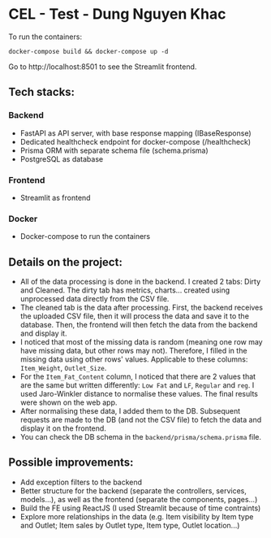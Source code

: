 # CEL - Test - Dung Nguyen Khac

To run the containers:

```
docker-compose build && docker-compose up -d
```

Go to http://localhost:8501 to see the Streamlit frontend.

## Tech stacks:

### Backend

-   FastAPI as API server, with base response mapping (IBaseResponse)
-   Dedicated healthcheck endpoint for docker-compose (/healthcheck)
-   Prisma ORM with separate schema file (schema.prisma)
-   PostgreSQL as database

### Frontend

-   Streamlit as frontend

### Docker

-   Docker-compose to run the containers

## Details on the project:

-   All of the data processing is done in the backend. I created 2 tabs: Dirty and Cleaned. The dirty tab has metrics, charts... created using unprocessed data directly from the CSV file.
-   The cleaned tab is the data after processing. First, the backend receives the uploaded CSV file, then it will process the data and save it to the database. Then, the frontend will then fetch the data from the backend and display it.
-   I noticed that most of the missing data is random (meaning one row may have missing data, but other rows may not). Therefore, I filled in the missing data using other rows' values. Applicable to these columns: `Item_Weight`, `Outlet_Size`.
-   For the `Item_Fat_Content` column, I noticed that there are 2 values that are the same but written differently: `Low Fat` and `LF`, `Regular` and `reg`. I used Jaro-Winkler distance to normalise these values. The final results were shown on the web app.
-   After normalising these data, I added them to the DB. Subsequent requests are made to the DB (and not the CSV file) to fetch the data and display it on the frontend.
-   You can check the DB schema in the `backend/prisma/schema.prisma` file.

## Possible improvements:

-   Add exception filters to the backend
-   Better structure for the backend (separate the controllers, services, models...), as well as the frontend (separate the components, pages...)
-   Build the FE using ReactJS (I used Streamlit because of time contraints)
-   Explore more relationships in the data (e.g. Item visibility by Item type and Outlet; Item sales by Outlet type, Item type, Outlet location...)
